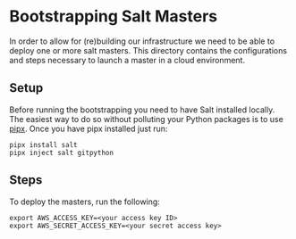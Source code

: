 # Bootstrapping Salt Masters
In order to allow for (re)building our infrastructure we need to be able to deploy one or more salt masters. This directory contains the configurations and steps necessary to launch a master in a cloud environment.

## Setup
Before running the bootstrapping you need to have Salt installed locally. The easiest way to do so without polluting your Python packages is to use [pipx](https://pipxproject.github.io/pipx/). Once you have pipx installed just run:

```
pipx install salt
pipx inject salt gitpython
```

## Steps
To deploy the masters, run the following:

```
export AWS_ACCESS_KEY=<your access key ID>
export AWS_SECRET_ACCESS_KEY=<your secret access key>
```
